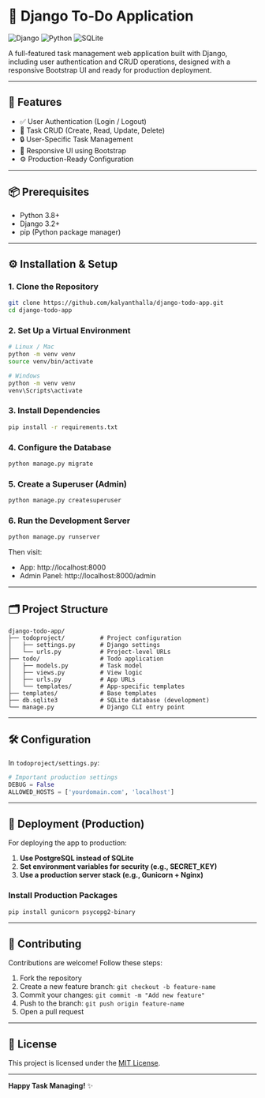# 📝 Django To-Do Application

![Django](https://img.shields.io/badge/Django-3.2-green)
![Python](https://img.shields.io/badge/Python-3.8%2B-blue)
![SQLite](https://img.shields.io/badge/Database-SQLite-lightgrey)

A full-featured task management web application built with Django, including user authentication and CRUD operations, designed with a responsive Bootstrap UI and ready for production deployment.

---

## 🚀 Features

- ✅ User Authentication (Login / Logout)
- 📝 Task CRUD (Create, Read, Update, Delete)
- 🔒 User-Specific Task Management
- 🎨 Responsive UI using Bootstrap
- ⚙️ Production-Ready Configuration

---

## 📦 Prerequisites

- Python 3.8+
- Django 3.2+
- pip (Python package manager)

---

## ⚙️ Installation & Setup

### 1. Clone the Repository

```bash
git clone https://github.com/kalyanthalla/django-todo-app.git
cd django-todo-app
```

### 2. Set Up a Virtual Environment

```bash
# Linux / Mac
python -m venv venv
source venv/bin/activate

# Windows
python -m venv venv
venv\Scripts\activate
```

### 3. Install Dependencies

```bash
pip install -r requirements.txt
```

### 4. Configure the Database

```bash
python manage.py migrate
```

### 5. Create a Superuser (Admin)

```bash
python manage.py createsuperuser
```

### 6. Run the Development Server

```bash
python manage.py runserver
```

Then visit:

- App: http://localhost:8000  
- Admin Panel: http://localhost:8000/admin

---

## 🗂️ Project Structure

```
django-todo-app/
├── todoproject/          # Project configuration
│   ├── settings.py       # Django settings
│   └── urls.py           # Project-level URLs
├── todo/                 # Todo application
│   ├── models.py         # Task model
│   ├── views.py          # View logic
│   ├── urls.py           # App URLs
│   └── templates/        # App-specific templates
├── templates/            # Base templates
├── db.sqlite3            # SQLite database (development)
└── manage.py             # Django CLI entry point
```

---

## 🛠️ Configuration

In `todoproject/settings.py`:

```python
# Important production settings
DEBUG = False
ALLOWED_HOSTS = ['yourdomain.com', 'localhost']
```

---

## 🚢 Deployment (Production)

For deploying the app to production:

1. **Use PostgreSQL instead of SQLite**
2. **Set environment variables for security (e.g., SECRET_KEY)**
3. **Use a production server stack (e.g., Gunicorn + Nginx)**

### Install Production Packages

```bash
pip install gunicorn psycopg2-binary
```

---

## 🤝 Contributing

Contributions are welcome! Follow these steps:

1. Fork the repository
2. Create a new feature branch: `git checkout -b feature-name`
3. Commit your changes: `git commit -m "Add new feature"`
4. Push to the branch: `git push origin feature-name`
5. Open a pull request

---

## 📄 License

This project is licensed under the [MIT License](LICENSE).

---

**Happy Task Managing!** ✨
